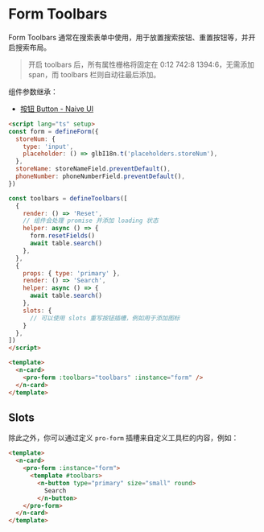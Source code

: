 # Form Toolbars

Form Toolbars 通常在搜索表单中使用，用于放置搜索按钮、重置按钮等，并开启搜索布局。

> 开启 toolbars 后，所有属性栅格将固定在 0:12 742:8 1394:6，无需添加 span，而 toolbars 栏则自动往最后添加。

组件参数继承：

- [按钮 Button - Naive UI](https://www.naiveui.com/zh-CN/light/components/button)

```html
<script lang="ts" setup>
const form = defineForm({
  storeNum: {
    type: 'input',
    placeholder: () => glbI18n.t('placeholders.storeNum'),
  },
  storeName: storeNameField.preventDefault(),
  phoneNumber: phoneNumberField.preventDefault(),
})

const toolbars = defineToolbars([
  {
    render: () => 'Reset',
    // 组件会处理 promise 并添加 loading 状态
    helper: async () => {
      form.resetFields()
      await table.search()
    },
  },
  {
    props: { type: 'primary' },
    render: () => 'Search',
    helper: async () => {
      await table.search()
    },
    slots: {
      // 可以使用 slots 重写按钮插槽，例如用于添加图标
    }
  },
])
</script>

<template>
  <n-card>
    <pro-form :toolbars="toolbars" :instance="form" />
  </n-card>
</template>
```

## Slots

除此之外，你可以通过定义 `pro-form` 插槽来自定义工具栏的内容，例如：

```html
<template>
  <n-card>
    <pro-form :instance="form">
      <template #toolbars>
        <n-button type="primary" size="small" round>
          Search
        </n-button>
    </pro-form>
  </n-card>
</template>
```
